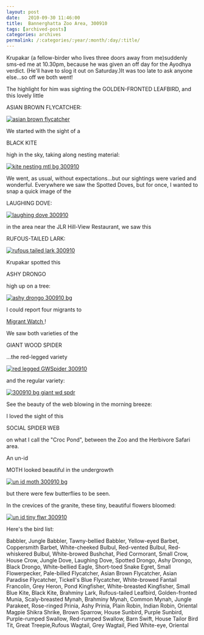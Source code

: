 ```yaml
---
layout: post
date:	2010-09-30 11:46:00
title:  Bannerghatta Zoo Area, 300910
tags: [archived-posts]
categories: archives
permalink: /:categories/:year/:month/:day/:title/
---
```

Krupakar (a fellow-birder who lives three doors away from me)suddenly sms-ed me at 10.30pm, because he was given an off day for the Ayodhya verdict. (He'll have to slog it out on Saturday.)It was too late to ask anyone else...so off we both went!

The highlight for him was sighting the GOLDEN-FRONTED LEAFBIRD, and this lovely little

ASIAN BROWN FLYCATCHER:


<a href="http://s835.photobucket.com/albums/zz275/dffrntpx/?action=view&amp;current=IMG_3569.jpg" target="_blank"><img src="http://i835.photobucket.com/albums/zz275/dffrntpx/IMG_3569.jpg" border="0" alt="asian brown flycatcher"></a>


<lj-cut text="shortand great outing, long and great bird list!">



We started with the sight of a 

BLACK KITE

high in the sky, taking along nesting material:

<a href="http://s835.photobucket.com/albums/zz275/dffrntpx/?action=view&amp;current=IMG_3527.jpg" target="_blank"><img src="http://i835.photobucket.com/albums/zz275/dffrntpx/IMG_3527.jpg" border="0" alt="kite nesting mtl bg 300910"></a>


We went, as usual, without expectations...but our sightings were varied and wonderful. Everywhere we saw the Spotted Doves, but for once, I wanted to snap a quick image of the

LAUGHING DOVE:

<a href="http://s835.photobucket.com/albums/zz275/dffrntpx/?action=view&amp;current=IMG_3546.jpg" target="_blank"><img src="http://i835.photobucket.com/albums/zz275/dffrntpx/IMG_3546.jpg" border="0" alt="laughing dove 300910"></a>

in the area near the JLR Hill-View Restaurant, we saw this

RUFOUS-TAILED LARK:

<a href="http://s835.photobucket.com/albums/zz275/dffrntpx/?action=view&amp;current=IMG_3550.jpg" target="_blank"><img src="http://i835.photobucket.com/albums/zz275/dffrntpx/IMG_3550.jpg" border="0" alt="rufous tailed lark 300910"></a>

Krupakar spotted this

ASHY DRONGO

high up on a tree:

<a href="http://s835.photobucket.com/albums/zz275/dffrntpx/?action=view&amp;current=IMG_3544.jpg" target="_blank"><img src="http://i835.photobucket.com/albums/zz275/dffrntpx/IMG_3544.jpg" border="0" alt="ashy drongo 300910 bg"></a>


 I could report four migrants to

<a href="http://migrantwatch.in/"> Migrant Watch </a>!

We saw both varieties of the 

GIANT WOOD SPIDER

...the red-legged variety 

<a href="http://s835.photobucket.com/albums/zz275/dffrntpx/?action=view&amp;current=IMG_3561.jpg" target="_blank"><img src="http://i835.photobucket.com/albums/zz275/dffrntpx/IMG_3561.jpg" border="0" alt="red legged GWSpider 300910"></a>


and the regular variety:

<a href="http://s835.photobucket.com/albums/zz275/dffrntpx/?action=view&amp;current=IMG_3556.jpg" target="_blank"><img src="http://i835.photobucket.com/albums/zz275/dffrntpx/IMG_3556.jpg" border="0" alt="300910 bg giant wd spdr"></a>

See the beauty of the web blowing in the morning breeze:

<lj-embed id="502"/>


I loved the sight of this 

SOCIAL SPIDER WEB

on what I call the "Croc Pond", between the Zoo and the Herbivore Safari area.


An un-id

MOTH looked beautiful in the undergrowth


<a href="http://s835.photobucket.com/albums/zz275/dffrntpx/?action=view&amp;current=IMG_3543.jpg" target="_blank"><img src="http://i835.photobucket.com/albums/zz275/dffrntpx/IMG_3543.jpg" border="0" alt="un id moth 300910 bg"></a>

but there were few butterflies to be seen.

In the crevices of the granite, these tiny, beautiful flowers bloomed:


<a href="http://s835.photobucket.com/albums/zz275/dffrntpx/?action=view&amp;current=IMG_3541.jpg" target="_blank"><img src="http://i835.photobucket.com/albums/zz275/dffrntpx/IMG_3541.jpg" border="0" alt="un id tiny flwr 300910"></a>

Here's the bird list:

Babbler, Jungle
Babbler, Tawny-bellied
Babbler, Yellow-eyed
Barbet, Coppersmith
Barbet, White-cheeked
Bulbul, Red-vented
Bulbul, Red-whiskered
Bulbul, White-browed
Bushchat, Pied
Cormorant, Small
Crow, House
Crow, Jungle
Dove, Laughing
Dove, Spotted
Drongo, Ashy
Drongo, Black
Drongo, White-bellied
Eagle, Short-toed Snake
Egret, Small
Flowerpecker, Pale-billed
Flycatcher, Asian Brown
Flycatcher, Asian Paradise
Flycatcher, Tickell's Blue
Flycatcher, White-browed Fantail
Francolin, Grey
Heron, Pond
Kingfisher, White-breasted
Kingfisher, Small Blue
Kite, Black
Kite, Brahminy
Lark, Rufous-tailed
Leafbird, Golden-fronted
Munia, Scaly-breasted
Mynah, Brahminy
Mynah, Common
Mynah, Jungle
Parakeet, Rose-ringed
Prinia, Ashy
Prinia, Plain
Robin, Indian
Robin, Oriental Magpie
Shikra
Shrike, Brown
Sparrow, House
Sunbird, Purple
Sunbird, Purple-rumped
Swallow, Red-rumped
Swallow, Barn
Swift, House
Tailor Bird
Tit, Great
Treepie,Rufous
Wagtail, Grey
Wagtail, Pied
White-eye, Oriental

</lj-cut>
